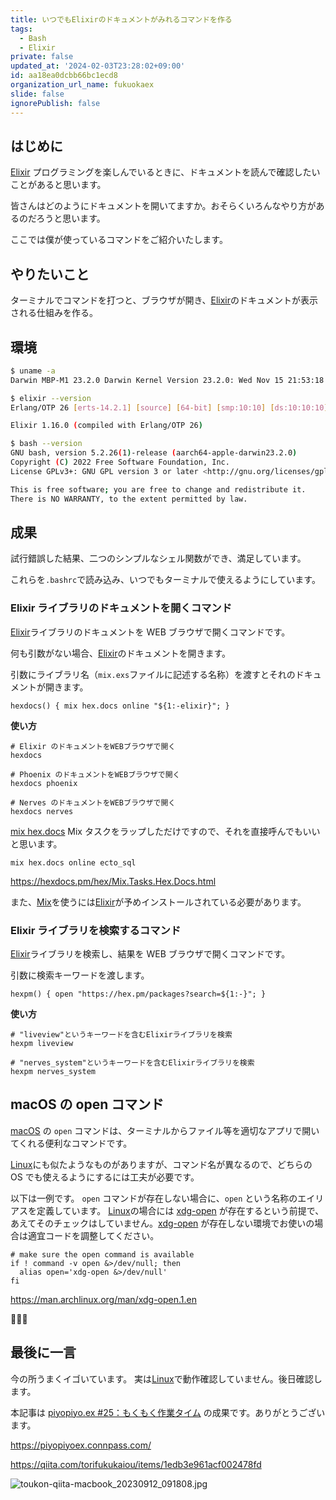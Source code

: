 ```yaml
---
title: いつでもElixirのドキュメントがみれるコマンドを作る
tags:
  - Bash
  - Elixir
private: false
updated_at: '2024-02-03T23:28:02+09:00'
id: aa18ea0dcbb66bc1ecd8
organization_url_name: fukuokaex
slide: false
ignorePublish: false
---
```


## はじめに

[Elixir] プログラミングを楽しんでいるときに、ドキュメントを読んで確認したいことがあると思います。

皆さんはどのようにドキュメントを開いてますか。おそらくいろんなやり方があるのだろうと思います。

ここでは僕が使っているコマンドをご紹介いたします。

## やりたいこと

ターミナルでコマンドを打つと、ブラウザが開き、[Elixir]のドキュメントが表示される仕組みを作る。

## 環境

```bash
$ uname -a
Darwin MBP-M1 23.2.0 Darwin Kernel Version 23.2.0: Wed Nov 15 21:53:18 PST 2023; root:xnu-10002.61.3~2/RELEASE_ARM64_T6000 arm64

$ elixir --version
Erlang/OTP 26 [erts-14.2.1] [source] [64-bit] [smp:10:10] [ds:10:10:10] [async-threads:1] [jit]

Elixir 1.16.0 (compiled with Erlang/OTP 26)

$ bash --version
GNU bash, version 5.2.26(1)-release (aarch64-apple-darwin23.2.0)
Copyright (C) 2022 Free Software Foundation, Inc.
License GPLv3+: GNU GPL version 3 or later <http://gnu.org/licenses/gpl.html>

This is free software; you are free to change and redistribute it.
There is NO WARRANTY, to the extent permitted by law.
```

## 成果

試行錯誤した結果、二つのシンプルなシェル関数ができ、満足しています。

これらを`.bashrc`で読み込み、いつでもターミナルで使えるようにしています。

### Elixir ライブラリのドキュメントを開くコマンド

[Elixir]ライブラリのドキュメントを WEB ブラウザで開くコマンドです。

何も引数がない場合、[Elixir]のドキュメントを開きます。

引数にライブラリ名（`mix.exs`ファイルに記述する名称）を渡すとそれのドキュメントが開きます。

```bash:.bashrc
hexdocs() { mix hex.docs online "${1:-elixir}"; }
```

**使い方**

```bash:ターミナル
# Elixir のドキュメントをWEBブラウザで開く
hexdocs

# Phoenix のドキュメントをWEBブラウザで開く
hexdocs phoenix

# Nerves のドキュメントをWEBブラウザで開く
hexdocs nerves
```

[mix hex.docs] Mix タスクをラップしただけですので、それを直接呼んでもいいと思います。

```bash:ターミナル
mix hex.docs online ecto_sql
```

https://hexdocs.pm/hex/Mix.Tasks.Hex.Docs.html

また、[Mix]を使うには[Elixir]が予めインストールされている必要があります。

### Elixir ライブラリを検索するコマンド

[Elixir]ライブラリを検索し、結果を WEB ブラウザで開くコマンドです。

引数に検索キーワードを渡します。

```bash:.bashrc
hexpm() { open "https://hex.pm/packages?search=${1:-}"; }
```

**使い方**

```bash:ターミナル
# "liveview"というキーワードを含むElixirライブラリを検索
hexpm liveview

# "nerves_system"というキーワードを含むElixirライブラリを検索
hexpm nerves_system
```

## macOS の open コマンド

[macOS] の `open` コマンドは、ターミナルからファイル等を適切なアプリで開いてくれる便利なコマンドです。

[Linux]にも似たようなものがありますが、コマンド名が異なるので、どちらの OS でも使えるようにするには工夫が必要です。

以下は一例です。 `open` コマンドが存在しない場合に、`open` という名称のエイリアスを定義しています。
[Linux]の場合には [xdg-open] が存在するという前提で、あえてそのチェックはしていません。[xdg-open] が存在しない環境でお使いの場合は適宜コードを調整してください。

```bash:.bashrc
# make sure the open command is available
if ! command -v open &>/dev/null; then
  alias open='xdg-open &>/dev/null'
fi
```

https://man.archlinux.org/man/xdg-open.1.en

:tada::tada::tada:

## 最後に一言

今の所うまくイゴいています。
実は[Linux]で動作確認していません。後日確認します。

本記事は [piyopiyo.ex #25：もくもく作業タイム](https://piyopiyoex.connpass.com/event/308605/) の成果です。ありがとうございます。

https://piyopiyoex.connpass.com/

https://qiita.com/torifukukaiou/items/1edb3e961acf002478fd

![toukon-qiita-macbook_20230912_091808.jpg](https://qiita-image-store.s3.ap-northeast-1.amazonaws.com/0/82804/fd5c55ec-4fe0-8af6-59bc-bab1ef3d182b.jpeg)

<!-- begin links -->

[Application.app_dir/2]: https://hexdocs.pm/elixir/Application.html#app_dir/2
[asdf]: https://asdf-vm.com/
[bash]: https://ja.wikipedia.org/wiki/Bash
[Debian]: https://ja.wikipedia.org/wiki/Debian
[Elixir]: https://ja.wikipedia.org/wiki/Elixir_(プログラミング言語)
[Erlang VM]: https://en.wikipedia.org/wiki/BEAM_(Erlang_virtual_machine)
[Erlang]: https://ja.wikipedia.org/wiki/Erlang
[Erlang]: https://www.erlang.org/
[hex]: https://hex.pm/
[IEx]: https://elixirschool.com/ja/lessons/basics/basics#%E5%AF%BE%E8%A9%B1%E3%83%A2%E3%83%BC%E3%83%89-2
[Linux]: https://ja.wikipedia.org/wiki/Linux
[Livebook]: https://livebook.dev/
[Mix]: https://hexdocs.pm/mix/Mix.html
[nerves]: https://github.com/nerves-project/nerves
[Nerves]: https://github.com/nerves-project/nerves
[Phoenix]: https://www.phoenixframework.org/
[mix hex.docs]: https://hexdocs.pm/hex/Mix.Tasks.Hex.Docs.html
[xdg-open]: https://man.archlinux.org/man/xdg-open.1.en
[macOS]: https://en.wikipedia.org/wiki/MacOS

<!-- end links -->
